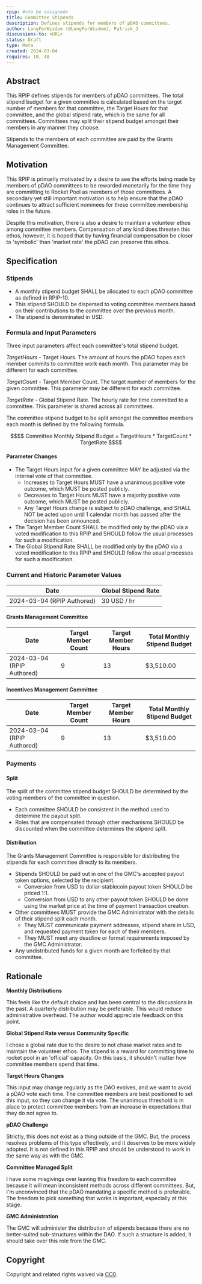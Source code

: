 ```yaml
---
rpip: #<to be assigned>
title: Committee Stipends
description: Defines stipends for members of pDAO committees. 
author: LongForWisdom (@LongForWisdom), Patrick_J
discussions-to: <URL>
status: Draft
type: Meta
created: 2024-03-04
requires: 10, 40
---
```


## Abstract

This RPIP defines stipends for members of pDAO committees. The total stipend budget for a given committee is calculated based on the target number of members for that committee, the Target Hours for that committee, and the global stipend rate, which is the same for all committees. Committees may split their stipend budget amongst their members in any manner they choose. 

Stipends to the members of each committee are paid by the Grants Management Committee.

## Motivation
This RPIP is primarily motivated by a desire to see the efforts being made by members of pDAO committees to be rewarded monetarily for the time they are committing to Rocket Pool as members of those committees. A secondary yet still important motivation is to help ensure that the pDAO continues to attract sufficient nominees for these committee membership roles in the future.

Despite this motivation, there is also a desire to maintain a volunteer ethos among committee members. Compensation of any kind does threaten this ethos, however, it is hoped that by having financial compensation be closer to 'symbolic' than 'market rate' the pDAO can preserve this ethos. 

## Specification

### Stipends
* A monthly stipend budget SHALL be allocated to each pDAO committee as defined in RPIP-10.
* This stipend SHOULD be dispersed to voting committee members based on their contributions to the committee over the previous month. 
* The stipend is denominated in USD.

### Formula and Input Parameters
Three input parameters affect each committee's total stipend budget.

$TargetHours$ - Target Hours. The amount of hours the pDAO hopes each member commits to committee work each month. This parameter may be different for each committee.  

$TargetCount$ - Target Member Count. The target number of members for the given committee. This parameter may be different for each committee.  

$TargetRate$ - Global Stipend Rate. The hourly rate for time committed to a committee. This parameter is shared across all committees.  

The committee stipend budget to be split amongst the committee members each month is defined by the following formula.
```math
$$

Committee Monthly Stipend Budget = TargetHours * TargetCount * TargetRate

$$
```

#### Parameter Changes

* The Target Hours input for a given committee MAY be adjusted via the internal vote of that committee. 
  * Increases to Target Hours MUST have a unanimous positive vote outcome, which MUST be posted publicly.
  * Decreases to Target Hours MUST have a majority positive vote outcome, which MUST be posted publicly. 
  * Any Target Hours change is subject to pDAO challenge, and SHALL NOT be acted upon until 1 calendar month has passed after the decision has been announced.
* The Target Member Count SHALL be modified only by the pDAO via a voted modification to this RPIP and SHOULD follow the usual processes for such a modification. 
* The Global Stipend Rate SHALL be modified only by the pDAO via a voted modification to this RPIP and SHOULD follow the usual processes for such a modification. 

### Current and Historic Parameter Values

| Date                       | Global Stipend Rate |
|----------------------------|---------------------|
| 2024-03-04 (RPIP Authored) | 30 USD / hr         |

#### Grants Management Committee

| Date                       | Target Member Count | Target Member Hours | Total Monthly Stipend Budget |
|----------------------------|---------------------|---------------------|------------------------------|
| 2024-03-04 (RPIP Authored) |                   9 |                  13 |                    $3,510.00 |

#### Incentives Management Committee

| Date                       | Target Member Count | Target Member Hours | Total Monthly Stipend Budget |
|----------------------------|---------------------|---------------------|------------------------------|
| 2024-03-04 (RPIP Authored) |                   9 |                  13 |                    $3,510.00 |


<!--
Commentary for Editors:
The above tables may be generated using this [google sheet](https://docs.google.com/spreadsheets/d/1aXE-bbVK5IB54TfqRPq9_kyMKMDDDiVDuw3yA3f5XJg/edit#gid=958081945), which should be maintained in parallel. If you need to modify the sheet and do not have permission then:
1. Copy the sheet
2. Set it to public read-only
3. Replace this link with your updated sheet
4. Convert the new sheet to markdown using: https://www.tablesgenerator.com/markdown_tables or similar.
-->

### Payments

#### Split
The split of the committee stipend budget SHOULD be determined by the voting members of the committee in question. 
* Each committee SHOULD be consistent in the method used to determine the payout split. 
* Roles that are compensated through other mechanisms SHOULD be discounted when the committee determines the stipend split.

#### Distribution
The Grants Management Committee is responsible for distributing the stipends for each committee directly to its members.
* Stipends SHOULD be paid out in one of the GMC's accepted payout token options, selected by the recipient.
  * Conversion from USD to dollar-stablecoin payout token SHOULD be priced 1:1. 
  * Conversion from USD to any other payout token SHOULD be done using the market price at the time of payment transaction creation. 
* Other committees MUST provide the GMC Administrator with the details of their stipend split each month. 
  * They MUST communicate payment addresses, stipend share in USD, and requested payment token for each of their members. 
  * They MUST meet any deadline or format requirements imposed by the GMC Administrator.
* Any undistributed funds for a given month are forfeited by that committee.

## Rationale

**Monthly Distributions**  

This feels like the default choice and has been central to the discussions in the past. A quarterly distribution may be preferable. This would reduce administrative overhead. The author would appreciate feedback on this point.

**Global Stipend Rate versus Community Specific**  

I chose a global rate due to the desire to not chase market rates and to maintain the volunteer ethos. The stipend is a reward for committing time to rocket pool in an 'official' capacity. On this basis, it shouldn't matter how committee members spend that time. 

**Target Hours Changes**  

This input may change regularly as the DAO evolves, and we want to avoid a pDAO vote each time. The committee members are best positioned to set this input, so they can change it via vote. The unanimous threshold is in place to protect committee members from an increase in expectations that they do not agree to.

**pDAO Challenge**  

Strictly, this does not exist as a thing outside of the GMC. But, the process resolves problems of this type effectively, and it deserves to be more widely adopted. It is not defined in this RPIP and should be understood to work in the same way as with the GMC. 

**Committee Managed Split**  

I have some misgivings over leaving this freedom to each committee because it will mean inconsistent methods across different committees. But, I'm unconvinced that the pDAO mandating a specific method is preferable. The freedom to pick something that works is important, especially at this stage.

**GMC Administration**  

The GMC will administer the distribution of stipends because there are no better-suited sub-structures within the DAO. If such a structure is added, it should take over this role from the GMC. 

## Copyright
Copyright and related rights waived via [CC0](https://creativecommons.org/publicdomain/zero/1.0/).
